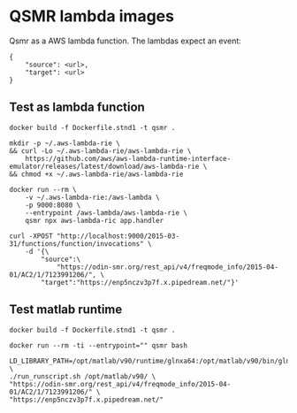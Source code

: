 
# QSMR lambda images

Qsmr as a AWS lambda function. The lambdas expect an event:

    {
        "source": <url>,
        "target": <url>
    }


## Test as lambda function

    docker build -f Dockerfile.stnd1 -t qsmr .

    mkdir -p ~/.aws-lambda-rie \
    && curl -Lo ~/.aws-lambda-rie/aws-lambda-rie \
        https://github.com/aws/aws-lambda-runtime-interface-emulator/releases/latest/download/aws-lambda-rie \
    && chmod +x ~/.aws-lambda-rie/aws-lambda-rie

    docker run --rm \
        -v ~/.aws-lambda-rie:/aws-lambda \
        -p 9000:8080 \
        --entrypoint /aws-lambda/aws-lambda-rie \
        qsmr npx aws-lambda-ric app.handler

    curl -XPOST "http://localhost:9000/2015-03-31/functions/function/invocations" \
        -d '{\
            "source":\
                "https://odin-smr.org/rest_api/v4/freqmode_info/2015-04-01/AC2/1/7123991206/", \
            "target":"https://enp5nczv3p7f.x.pipedream.net/"}'


## Test matlab runtime

    docker build -f Dockerfile.stnd1 -t qsmr .

    docker run --rm -ti --entrypoint="" qsmr bash

    LD_LIBRARY_PATH=/opt/matlab/v90/runtime/glnxa64:/opt/matlab/v90/bin/glnxa64:/opt/matlab/v90/sys/os/glnxa64 \
    ./run_runscript.sh /opt/matlab/v90/ \
    "https://odin-smr.org/rest_api/v4/freqmode_info/2015-04-01/AC2/1/7123991206/" \
    "https://enp5nczv3p7f.x.pipedream.net/"

